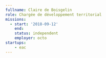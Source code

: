 ```yaml
---
fullname: Claire de Boisgelin
role: Chargée de développement territorial
missions:
  - start: '2018-09-12'
    end:
    status: independent
    employer: octo
startups:
    - eac
---
```

